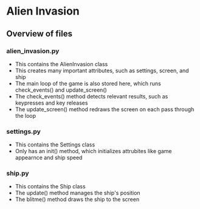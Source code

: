 # Alien Invasion

## Overview of files

### alien_invasion.py
- This contains the AlienInvasion class
- This creates many important attributes, such as settings, screen, and ship
- The main loop of the game is also stored here, which runs check_events() and update_screen()
- The check_events() method detects relevant results, such as keypresses and key releases
- The update_screen() method redraws the screen on each pass through the loop

### settings.py
- This contains the Settings class
- Only has an init() method, which initializes attrubites like game appearnce and ship speed

### ship.py
- This contains the Ship class
- The update() method manages the ship's position
- The blitme() method draws the ship to the screen
